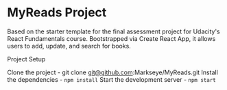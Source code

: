 # MyReads Project

Based on the starter template for the final assessment project for Udacity's React Fundamentals course. Bootstrapped via Create React App, it allows users to add, update, and search for books.

Project Setup

Clone the project - git clone git@github.com:Markseye/MyReads.git
Install the dependencies - `npm install`
Start the development server - `npm start`